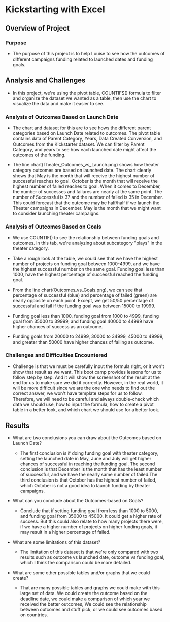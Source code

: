 # Kickstarting with Excel

## Overview of Project

### Purpose
- The purpose of this project is to help Louise to see how the outcomes of different campaigns funding related to launched dates and funding goals.

## Analysis and Challenges
- In this project, we're using the pivot table, COUNTIFS() formula to filter and organize the dataset we wanted as a table, then use the chart to visualize the data and make it easier to see.

### Analysis of Outcomes Based on Launch Date
- The chart and dataset for this are to see hows the different parent categories based on Launch Date related to outcomes. The pivot table contains data of Parent Category, Years, Data Created Conversion, and Outcomes from the Kickstarter dataset. We can filter by Parent Category, and years to see how each launched date might affect the outcomes of the funding. 

- The line chart(Theater_Outcomes_vs_Launch.png) shows how theater category outcomes are based on launched date. The chart clearly shows that May is the month that will receive the highest number of successful reaches to goal. October is the month that will receive the highest number of failed reaches to goal. When it comes to December, the number of successes and failures are nearly at the same point. The number of Successful is 37 and the number of failed is 35 in December. This could forecast that the outcome may be half/half if we launch the Theater campaigns in December. May is the month that we might want to consider launching theater campaigns.

### Analysis of Outcomes Based on Goals
- We use COUNTIF() to see the relationship between funding goals and outcomes. In this tab, we're analyzing about subcategory "plays" in the theater category. 

- Take a rough look at the table, we could see that we have the highest number of projects on funding goal between 1000-4999, and we have the highest successful number on the same goal. Funding goal less than 1000, have the highest percentage of successful reached the funding goal. 

- From the line chart(Outcomes_vs_Goals.png), we can see that percentage of successful (blue) and percentage of failed (green) are nearly opposite on each point. Except, we get 50/50 percentage of successful and fail if the funding goal was between 15000 to 19999.

- Funding goal less than 1000, funding goal from 1000 to 4999, funding goal from 35000 to 39999, and funding goal 40000 to 44999 have higher chances of success as an outcome.

- Funding goals from 20000 to 24999, 30000 to 34999, 45000 to 49999, and greater than 50000 have higher chances of failing as outcome.

### Challenges and Difficulties Encountered
- Challenge is that we must be carefully input the formula right, or it won't show that result as we want. This boot camp provides lessons for us to follow step by step. And it will show the screenshot of the result at the end for us to make sure we did it correctly. However, in the real world, it will be more difficult since we are the one who needs to find out the correct answer, we won't have template steps for us to follow. Therefore, we will need to be careful and always double-check which data we should use, how to input the formula, how to create a pivot table in a better look, and which chart we should use for a better look. 

## Results

- What are two conclusions you can draw about the Outcomes based on Launch Date?
    - The first conclusion is if doing funding goal with theater category, setting the launched date in May, June and July will get higher chances of successful in reaching the funding goal. The second conclusion is that December is the month that has the least number of successful, and we have the nearly same number of failed.The third conclusion is that October has the highest number of failed, which October is not a good idea to launch funding by theater campaigns.

- What can you conclude about the Outcomes-based on Goals?
    - Conclude that if setting funding goal from less than 1000 to 5000, and funding goal from 35000 to 45000. It could get a higher rate of success. But this could also relate to how many projects there were, if we have a higher number of projects on higher funding goals, it may result in a higher percentage of failed.

- What are some limitations of this dataset?
    - The limitation of this dataset is that we're only compared with two results such as outcome vs launched date, outcome vs funding goal, which I think the comparison could be more detailed. 

- What are some other possible tables and/or graphs that we could create?
    - That are many possible tables and graphs we could make with this large set of data. We could create the outcome based on the deadline date, we could make a comparison of which year we received the better outcomes, We could see the relationship between outcomes and stuff pick, or we could see outcomes based on countries. 


